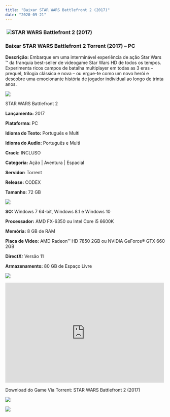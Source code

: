 ```yaml
---
title: "Baixar STAR WARS Battlefront 2 (2017)"
date: "2020-09-21"
---
```


###  ![STAR WARS Battlefront 2 (2017)](https://1.bp.blogspot.com/-jLoyp7f_Ie8/X2jDpS-Hi1I/AAAAAAAAB_o/Od8b6-FIMRML9sWrWrFug7hlvTbljpsOwCNcBGAsYHQ/w229-h320/poster.jpg "STAR WARS Battlefront 2 (2017)")

### Baixar STAR WARS Battlefront 2 Torrent (2017) – PC

**Descrição:** Embarque em uma interminável experiência de ação Star Wars ™ da franquia best-seller de videogame Star Wars HD de todos os tempos. Experimenta ricos campos de batalha multiplayer em todas as 3 eras – prequel, trilogia clássica e nova – ou ergue-te como um novo herói e descobre uma emocionante história de jogador individual ao longo de trinta anos.

![](https://1.bp.blogspot.com/-XIAoZor_ewQ/Xt6k8H1cWZI/AAAAAAAAAi0/oGRR_ah4Rf449lfQQZDiX_22jAu7LLnJACPcBGAYYCw/w400-h50/Bot{3609bd5131d0da293f09833def3bbd020ab4c0214c4260905f4dc32ed0bf05ac}25C3{3609bd5131d0da293f09833def3bbd020ab4c0214c4260905f4dc32ed0bf05ac}25A3o{3609bd5131d0da293f09833def3bbd020ab4c0214c4260905f4dc32ed0bf05ac}2Bde{3609bd5131d0da293f09833def3bbd020ab4c0214c4260905f4dc32ed0bf05ac}2BInforma{3609bd5131d0da293f09833def3bbd020ab4c0214c4260905f4dc32ed0bf05ac}25C3{3609bd5131d0da293f09833def3bbd020ab4c0214c4260905f4dc32ed0bf05ac}25A7{3609bd5131d0da293f09833def3bbd020ab4c0214c4260905f4dc32ed0bf05ac}25C3{3609bd5131d0da293f09833def3bbd020ab4c0214c4260905f4dc32ed0bf05ac}25B5es.jpg)

STAR WARS Battlefront 2

**Lançamento:** 2017

**Plataforma:** PC

**Idioma do Texto:** Português e Multi

**Idioma do Audio:** Português e Multi

**Crack:** INCLUSO

**Categoria:** Ação | Aventura | Espacial

**Servidor:** Torrent

**Release:** CODEX

**Tamanho:** 72 GB

![](https://1.bp.blogspot.com/-h4INo_OBwls/Xt6lEEMpxNI/AAAAAAAAAi4/JjyyoRDYOagV83dzmOlHFitCwsklVMs6ACPcBGAYYCw/w400-h50/Bot{3609bd5131d0da293f09833def3bbd020ab4c0214c4260905f4dc32ed0bf05ac}25C3{3609bd5131d0da293f09833def3bbd020ab4c0214c4260905f4dc32ed0bf05ac}25A3o{3609bd5131d0da293f09833def3bbd020ab4c0214c4260905f4dc32ed0bf05ac}2Bde{3609bd5131d0da293f09833def3bbd020ab4c0214c4260905f4dc32ed0bf05ac}2BRequisitos.jpg)

**SO:** Windows 7 64-bit, Windows 8.1 e Windows 10

**Processador:** AMD FX-6350 ou Intel Core i5 6600K

**Memória:** 8 GB de RAM

**Placa de Video:** AMD Radeon™ HD 7850 2GB ou NVIDIA GeForce® GTX 660 2GB

**DirectX:** Versão 11

**Armazenamento:** 80 GB de Espaço Livre

![](https://1.bp.blogspot.com/-rcYyVsnA81c/Xt6lZMZ2XiI/AAAAAAAAAjA/1MF2KKFyKSoUtwrodSDJRdpQoMNmnHOhwCPcBGAYYCw/w400-h50/Bot{3609bd5131d0da293f09833def3bbd020ab4c0214c4260905f4dc32ed0bf05ac}25C3{3609bd5131d0da293f09833def3bbd020ab4c0214c4260905f4dc32ed0bf05ac}25A3o{3609bd5131d0da293f09833def3bbd020ab4c0214c4260905f4dc32ed0bf05ac}2Bde{3609bd5131d0da293f09833def3bbd020ab4c0214c4260905f4dc32ed0bf05ac}2BTrailer.jpg)

<iframe allow="accelerometer; autoplay; clipboard-write; encrypted-media; gyroscope; picture-in-picture" allowfullscreen frameborder="0" height="315" src="https://www.youtube.com/embed/_q51LZ2HpbE" width="500"></iframe>

Download do Game Via Torrent: STAR WARS Battlefront 2 (2017)

[![](https://1.bp.blogspot.com/-KEcbu5lXdM0/Xu5yX-HgHDI/AAAAAAAAAsY/bBJ6W14NqC4-Ny_0LiwqQPIkTbYzyURcACPcBGAYYCw/w200-h64/CAPA3.jpg)](https://utorrentmegagames.blogspot.com/p/recomendado.html)

[![](https://1.bp.blogspot.com/-Rkir3Cy7E90/XthUbQKV_OI/AAAAAAAAAgU/q6xV1k8mreQnsOAbeImqH6Qi8ahsN2LpACPcBGAYYCw/s0/Bot{3609bd5131d0da293f09833def3bbd020ab4c0214c4260905f4dc32ed0bf05ac}25C3{3609bd5131d0da293f09833def3bbd020ab4c0214c4260905f4dc32ed0bf05ac}25A3o{3609bd5131d0da293f09833def3bbd020ab4c0214c4260905f4dc32ed0bf05ac}2Bde{3609bd5131d0da293f09833def3bbd020ab4c0214c4260905f4dc32ed0bf05ac}2BDownload.jpg)](1edb8d91bab9543fc3ce90ddc5b53fbc06e5c213&dn=STAR.WARS.Battlefront.II-CODEX&tr=http{3609bd5131d0da293f09833def3bbd020ab4c0214c4260905f4dc32ed0bf05ac}3A{3609bd5131d0da293f09833def3bbd020ab4c0214c4260905f4dc32ed0bf05ac}2F{3609bd5131d0da293f09833def3bbd020ab4c0214c4260905f4dc32ed0bf05ac}2Ftracker.trackerfix.com{3609bd5131d0da293f09833def3bbd020ab4c0214c4260905f4dc32ed0bf05ac}3A80{3609bd5131d0da293f09833def3bbd020ab4c0214c4260905f4dc32ed0bf05ac}2Fannounce&tr=udp{3609bd5131d0da293f09833def3bbd020ab4c0214c4260905f4dc32ed0bf05ac}3A{3609bd5131d0da293f09833def3bbd020ab4c0214c4260905f4dc32ed0bf05ac}2F{3609bd5131d0da293f09833def3bbd020ab4c0214c4260905f4dc32ed0bf05ac}2F9.rarbg.me{3609bd5131d0da293f09833def3bbd020ab4c0214c4260905f4dc32ed0bf05ac}3A2750&tr=udp{3609bd5131d0da293f09833def3bbd020ab4c0214c4260905f4dc32ed0bf05ac}3A{3609bd5131d0da293f09833def3bbd020ab4c0214c4260905f4dc32ed0bf05ac}2F{3609bd5131d0da293f09833def3bbd020ab4c0214c4260905f4dc32ed0bf05ac}2F9.rarbg.to{3609bd5131d0da293f09833def3bbd020ab4c0214c4260905f4dc32ed0bf05ac}3A2730)
